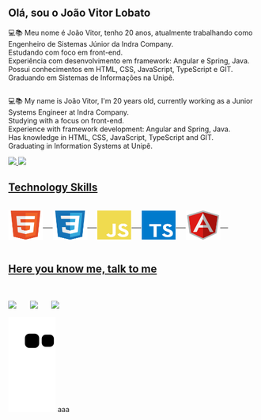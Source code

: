 ## Olá, sou o João Vitor Lobato

💻📚
Meu nome é João Vitor, tenho 20 anos, atualmente trabalhando como Engenheiro de Sistemas Júnior da Indra Company. <br>
Estudando com foco em front-end. <br>
Experiência com desenvolvimento em framework: Angular e Spring, Java. <br>
Possui conhecimentos em HTML, CSS, JavaScript, TypeScript e GIT. <br>
Graduando em Sistemas de Informações na Unipê.
##

💻📚
My name is João Vitor, I'm 20 years old, currently working as a Junior Systems Engineer at Indra Company. <br>
Studying with a focus on front-end. <br>
Experience with framework development: Angular and Spring, Java. <br>
Has knowledge in HTML, CSS, JavaScript, TypeScript and GIT. <br>
Graduating in Information Systems at Unipê.
    
 <div>
  <a href="https://github.com/Jo40519">
  <img height="180em" src="https://github-readme-stats.vercel.app/api?username=Jo40519&show_icons=true&theme=dracula&include_all_commits=true&count_private=true"/>
  <img height="180em" src="https://github-readme-stats.vercel.app/api/top-langs/?username=Jo40519&layout=compact&langs_count=7&theme=dracula"/>
   
</div> 
    <h2>Technology Skills</h2>

  <div style="display: inline_block"><br>
  <img align="center" alt="joao-HTML" height="60" width="70" src="https://raw.githubusercontent.com/devicons/devicon/master/icons/html5/html5-original.svg"> &nbsp; &nbsp;
  <img align="center" alt="joao-CSS" height="60" width="70" src="https://raw.githubusercontent.com/devicons/devicon/master/icons/css3/css3-original.svg"> &nbsp; &nbsp;
  <img align="center" alt="joao-Js" height="60" width="70" src="https://raw.githubusercontent.com/devicons/devicon/master/icons/javascript/javascript-plain.svg"> &nbsp; &nbsp;
  <img align="center" alt="joao-Ts" height="60" width="70" src="https://raw.githubusercontent.com/devicons/devicon/master/icons/typescript/typescript-plain.svg"> &nbsp; &nbsp;
  <img align="center" alt="jogo-angular" height="60" width="70" src="https://raw.githubusercontent.com/devicons/devicon/master/icons/angularjs/angularjs-original.svg"> &nbsp; &nbsp; <br>  <br>
<h2>Here you know me, talk to me</h2> <br> <br>
<div>
  <a href="https://instagram.com/ancient.dreams" target="_blank"><img src="https://img.shields.io/badge/-Instagram-%23E4405F?style=for-the-badge&logo=instagram&logoColor=white" target="_blank"></a> &nbsp; &nbsp; &nbsp;
 	  <a href="https://www.linkedin.com/in/jo%C3%A3o-vitor-lobato-baa495203/" target="_blank"><img src="https://img.shields.io/badge/-LinkedIn-%230077B5?style=for-the-badge&logo=linkedin&logoColor=white" target="_blank"></a> &nbsp; &nbsp; &nbsp;
 <a href="https://https://gitlab.com/Jo40519" target="_blank"><img src="https://img.shields.io/badge/-GitLab-%23E4405F?style=for-the-badge&logo=gitlab&logoColor=white" target="_blank"></a>&nbsp; &nbsp; &nbsp;
 
   ![Snake animation](https://github.com/Jo40519/Jo40519/blob/output/github-contribution-grid-snake.svg) aaa

 
</div>

